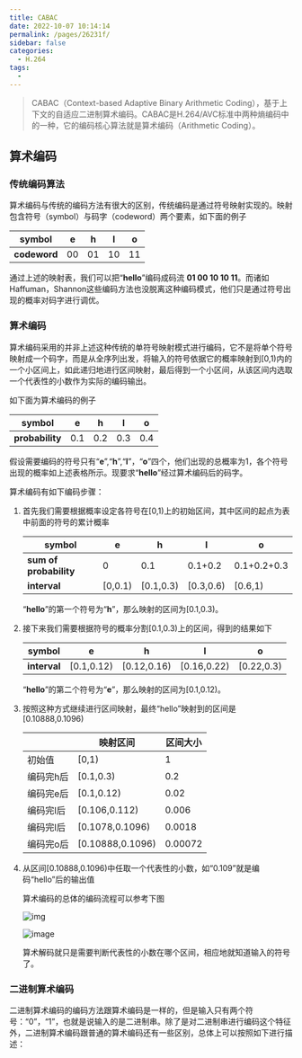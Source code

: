 ```yaml
---
title: CABAC
date: 2022-10-07 10:14:14
permalink: /pages/26231f/
sidebar: false
categories:
  - H.264
tags:
  - 
---
```


> CABAC（Context-based Adaptive Binary Arithmetic Coding），基于上下文的自适应二进制算术编码。CABAC是H.264/AVC标准中两种熵编码中的一种，它的编码核心算法就是算术编码（Arithmetic Coding）。

## 算术编码

### 传统编码算法

算术编码与传统的编码方法有很大的区别，传统编码是通过符号映射实现的。映射包含符号（symbol）与码字（codeword）两个要素，如下面的例子

| symbol       | e    | h    | l    | o    |
| ------------ | ---- | ---- | ---- | ---- |
| **codeword** | 00   | 01   | 10   | 11   |

通过上述的映射表，我们可以把“**hello**”编码成码流 **01 00 10 10 11**。而诸如Haffuman，Shannon这些编码方法也没脱离这种编码模式，他们只是通过符号出现的概率对码字进行调优。

### 算术编码

算术编码采用的并非上述这种传统的单符号映射模式进行编码，它不是将单个符号映射成一个码字，而是从全序列出发，将输入的符号依据它的概率映射到[0,1)内的一个小区间上，如此递归地进行区间映射，最后得到一个小区间，从该区间内选取一个代表性的小数作为实际的编码输出。

如下面为算术编码的例子

| symbol          | e    | h    | l    | o    |
| --------------- | ---- | ---- | ---- | ---- |
| **probability** | 0.1  | 0.2  | 0.3  | 0.4  |

假设需要编码的符号只有“**e**”,“**h**”,“**l**”，“**o**”四个，他们出现的总概率为1，各个符号出现的概率如上述表格所示。现要求“**hello**”经过算术编码后的码字。

算术编码有如下编码步骤：

1. 首先我们需要根据概率设定各符号在[0,1)上的初始区间，其中区间的起点为表中前面的符号的累计概率

   | **symbol**             | e       | h         | l         | o           |
   | ---------------------- | ------- | --------- | --------- | ----------- |
   | **sum of probability** | 0       | 0.1       | 0.1+0.2   | 0.1+0.2+0.3 |
   | **interval**           | [0,0.1) | [0.1,0.3) | [0.3,0.6) | [0.6,1)     |

   “**hello**”的第一个符号为“**h**”，那么映射的区间为[0.1,0.3)。

2. 接下来我们需要根据符号的概率分割[0.1,0.3)上的区间，得到的结果如下

   | **symbol**   | e          | h           | l           | o          |
   | ------------ | ---------- | ----------- | ----------- | ---------- |
   | **interval** | [0.1,0.12) | [0.12,0.16) | [0.16,0.22) | [0.22,0.3) |

   “**hello**”的第二个符号为“**e**”，那么映射的区间为[0.1,0.12)。

3. 按照这种方式继续进行区间映射，最终“hello”映射到的区间是[0.10888,0.1096)

   |           | 映射区间         | 区间大小 |
   | --------- | ---------------- | -------- |
   | 初始值    | [0,1)            | 1        |
   | 编码完h后 | [0.1,0.3)        | 0.2      |
   | 编码完e后 | [0.1,0.12)       | 0.02     |
   | 编码完l后 | [0.106,0.112)    | 0.006    |
   | 编码完l后 | [0.1078,0.1096)  | 0.0018   |
   | 编码完o后 | [0.10888,0.1096) | 0.00072  |

4. 从区间[0.10888,0.1096)中任取一个代表性的小数，如“0.109”就是编码“hello”后的输出值

   算术编码的总体的编码流程可以参考下图

   ![img](https://cdn.staticaly.com/gh/wang-jiaolong/PicX_Repo@master/images/img.48o2vwyopf60.webp)

   ![image](https://cdn.staticaly.com/gh/wang-jiaolong/PicX_Repo@master/images/image.5lu2hkxbll00.webp)

   算术解码就只是需要判断代表性的小数在哪个区间，相应地就知道输入的符号了。

### 二进制算术编码

二进制算术编码的编码方法跟算术编码是一样的，但是输入只有两个符号：“0”，“1”，也就是说输入的是二进制串。除了是对二进制串进行编码这个特征外，二进制算术编码跟普通的算术编码还有一些区别，总体上可以按照如下进行描述：

